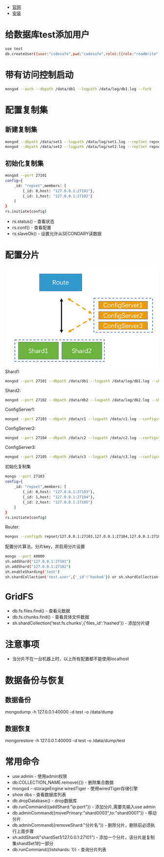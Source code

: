 * [官网](https://docs.mongodb.com/manual/tutorial/)
* [安装](https://docs.mongodb.com/manual/tutorial/install-mongodb-on-red-hat/)
# 给数据库test添加用户
```sh
use test
db.createUser({user:"codesafe",pwd:"codesafe",roles:[{role:"readWrite",db:"test"}]})
```

# 带有访问控制启动
```sh
mongod --auth --dbpath /data/db1 --logpath /data/log/db1.log --fork
```

# 配置复制集
## 新建复制集
```sh
mongod --dbpath /data/set1 --logpath /data/log/set1.log --replSet repset --fork --port 27101
mongod --dbpath /data/set2 --logpath /data/log/set2.log --replSet repset --fork --port 27102
```
## 初始化复制集
```sh
mongod --port 27101
config={
    _id: "repset",members: [
        {_id: 0,host: "127.0.0.1:27101"},
        {_id: 1,host: "127.0.0.1:27102"}
    ]
}
rs.initiate(config)
```
* rs.status() - 查看状态
* rs.conf() - 查看配置
* rs.slaveOk() - 设置允许从SECONDARY读数据

# 配置分片
![](img/1.PNG)   
Shard1: 
```sh
mongod --port 27101 --dbpath /data/db1 --logpath /data/log/db1.log --shardsvr --fork
```
Shard2: 
```sh
mongod --port 27102 --dbpath /data/db2 --logpath /data/log/db2.log --shardsvr --fork
```
ConfigServer1: 
```sh
mongod --port 27103 --dbpath /data/c1 --logpath /data/c1.log --configsvr --replSet repset --fork
```
ConfigServer2: 
```sh
mongod --port 27104 --dbpath /data/c2 --logpath /data/c2.log --configsvr --replSet repset --fork
```
ConfigServer3: 
```sh
mongod --port 27105 --dbpath /data/c3 --logpath /data/c3.log --configsvr --replSet repset --fork
```
初始化复制集
```sh
mongo --port 27103
config={
    _id: "repset",members: [
        {_id: 0,host: "127.0.0.1:27103"},
        {_id: 1,host: "127.0.0.1:27104"},
        {_id: 2,host: "127.0.0.1:27105"}
    ]
}
rs.initiate(config)
```
Router:
```sh
mongos --configdb repset/127.0.0.1:27103,127.0.0.1:27104,127.0.0.1:27105 --logpath /data/route.log --port 40000 --fork
```
配置分片算法，分片key，并启用分片设置
```sh
mongo --port 40000 
sh.addShard("127.0.0.1:27101")
sh.addShard("127.0.0.1:27102")
sh.enableSharding('test')
sh.shardCollection('test.user',{'_id':'hashed'}) or sh.shardCollection('test.user',{'_id':1})
```
# GridFS
* db.fs.files.find() - 查看元数据
* db.fs.chunks.find() - 查看具体文件数据
* sh.shardCollection('test.fs.chunks',{'files_id':'hashed'}) - 添加分片键
# 注意事项
* 当分片不在一台机器上时，以上所有配置都不能使用localhost
# 数据备份与恢复
## 数据备份
mongodump -h 127.0.0.1:40000 -d test -o /data/dump
## 数据恢复
mongorestore -h 127.0.0.1:40000 -d test -o /data/dump/test
# 常用命令
* use admin - 使用admin权限
* db.COLLECTION_NAME.remove({}) - 删除集合数据
* mongod --storageEngine wiredTiger - 使用wiredTiger存储引擎
* show dbs - 查看数据库列表
* db.dropDatabase() - drop数据库
* db.runCommand({addShard:"ip:port"}) - 添加分片,需要先输入use admin
* db.adminCommand({movePrimary:"shard0003",to:"shard0001"}) - 移动分片
* db.adminCommand({removeShard:"分片名"}) - 删除分片，删除前必须执行上面步骤
* sh.addShard("shardSet1/127.0.0.1:27101") - 添加一个分片，该分片是复制集shardSet1的一部分
* db.runCommand({listshards: 1}) - 查询分片列表
